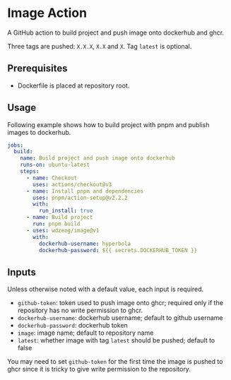 # Image Action

A GitHub action to build project and push image onto dockerhub and ghcr.

Three tags are pushed: `X.X.X`, `X.X` and `X`. Tag `latest` is optional.

## Prerequisites

- Dockerfile is placed at repository root.

## Usage

Following example shows how to build project with pnpm and publish images to dockerhub.

```yml
jobs:
  build:
    name: Build project and push image onto dockerhub
    runs-on: ubuntu-latest
    steps:
      - name: Checkout
        uses: actions/checkout@v3
      - name: Install pnpm and dependencies
        uses: pnpm/action-setup@v2.2.2
        with:
          run_install: true
      - name: Build project
        run: pnpm build
      - uses: wdzeng/image@v1
        with:
          dockerhub-username: hyperbola
          dockerhub-password: ${{ secrets.DOCKERHUB_TOKEN }}
```

## Inputs

Unless otherwise noted with a default value, each input is required.

- `github-token`: token used to push image onto ghcr; required only if the repository has no write permission to ghcr.
- `dockerhub-username`: dockerhub username; default to github username
- `dockerhub-password`: dockerhub token
- `image`: image name; default to repository name
- `latest`: whether image with tag `latest` should be pushed; default to false

You may need to set `github-token` for the first time the image is pushed to ghcr since it is tricky to give write permission to the repository.
